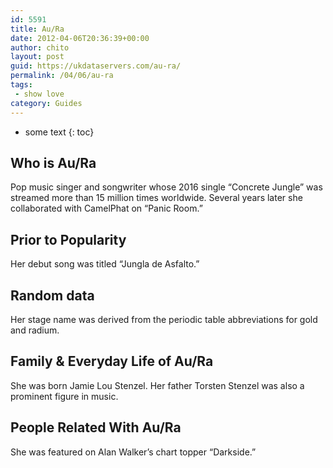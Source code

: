 ```yaml
---
id: 5591
title: Au/Ra
date: 2012-04-06T20:36:39+00:00
author: chito
layout: post
guid: https://ukdataservers.com/au-ra/
permalink: /04/06/au-ra
tags:
 - show love
category: Guides
---
```


* some text
{: toc}
          
          
## Who is  Au/Ra
                  
                  
                  
Pop music singer and songwriter whose 2016 single &#8220;Concrete Jungle&#8221; was streamed more than 15 million times worldwide. Several years later she collaborated with CamelPhat on &#8220;Panic Room.&#8221; 
                  
                
                
                
## Prior to Popularity 
                  
                  
                  
Her debut song was titled &#8220;Jungla de Asfalto.&#8221;
                  
                
                
                
## Random data 
                  
                  
                  
Her stage name was derived from the periodic table abbreviations for gold and radium.
                  
                
                
                
## Family & Everyday Life of Au/Ra
                  
                  
                  
She was born Jamie Lou Stenzel. Her father Torsten Stenzel was also a prominent figure in music.
                  
                
                
                
## People Related With  Au/Ra
                  
                  
                  
She was featured on Alan Walker&#8217;s chart topper &#8220;Darkside.&#8221;
                  
                
              
            
          
          
          
    
    
  
